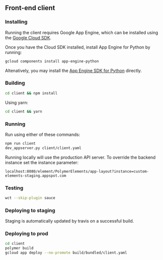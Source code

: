 ## Front-end client
### Installing
Running the client requires Google App Engine, which can be installed using the [Google Cloud SDK](https://cloud.google.com/sdk/docs/).

Once you have the Cloud SDK installed, install App Engine for Python by running:
```bash
gcloud components install app-engine-python
```

Altenatively, you may install the [App Engine SDK for Python](https://cloud.google.com/appengine/docs/python/download) directly.

### Building
```bash
cd client && npm install
```
Using yarn:
```bash
cd client && yarn
```

### Running
Run using either of these commands:
```bash
npm run client
dev_appserver.py client/client.yaml
```

Running locally will use the production API server. To override the backend instance set the instance parameter:
```
localhost:8080/element/PolymerElements/app-layout?instance=custom-elements-staging.appspot.com
```

### Testing
```bash
wct --skip-plugin sauce
```

### Deploying to staging
Staging is automatically updated by travis on a successful build.

### Deploying to prod
```bash
cd client
polymer build
gcloud app deploy --no-promote build/bundled/client.yaml
```
